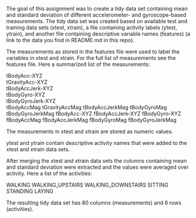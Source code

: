 The goal of this assignment was to create a tidy data set containing mean and standard deviation of different accelerometer- and gyroscope-based measurements. The tidy data set was created based on available test and training 
data sets (xtest, xtrain), a file containing activity labels (ytest, ytrain), and another file 
containing descriptive variable names (features) (a link to the data you find in README.md in this repo). 

The measurements as stored in the features file were used to label the variables in xtest and xtrain.
For the full list of measurements see the features file.  Here a summarized list of the measurements:
  
tBodyAcc-XYZ  
tGravityAcc-XYZ  
tBodyAccJerk-XYZ  
tBodyGyro-XYZ  
tBodyGyroJerk-XYZ  
tBodyAccMag
tGravityAccMag
tBodyAccJerkMag
tBodyGyroMag
tBodyGyroJerkMag
fBodyAcc-XYZ
fBodyAccJerk-XYZ
fBodyGyro-XYZ
fBodyAccMag
fBodyAccJerkMag
fBodyGyroMag
fBodyGyroJerkMag

The measurements in xtest and xtrain are stored as numeric values. 

ytest and ytrain contain descriptive activity names that were added to the xtest and xtrain data sets.

After merging the xtest and xtrain data sets the columns containing mean and standard deviation
were extracted and the values were averaged over activity. Here a list of the activities:
  
WALKING
WALKING_UPSTAIRS
WALKING_DOWNSTAIRS
SITTING
STANDING
LAYING

The resulting tidy data set has 80 columns (measurements) and 6 rows (activities).
